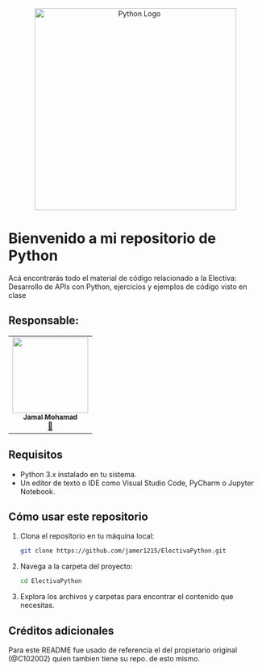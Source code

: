﻿<div align="center">
  <img src="https://upload.wikimedia.org/wikipedia/commons/thumb/c/c3/Python-logo-notext.svg/1869px-Python-logo-notext.svg.png" width="400" alt="Python Logo" />
</div>

# Bienvenido a mi repositorio de Python

Acá encontrarás todo el material de código relacionado a la Electiva: Desarrollo de APIs con Python, ejercicios
y ejemplos de código visto en clase

## Responsable:

<table align="center">
    <tbody>
        <tr>
            <td align="center"><a href="https://github.com/jamer1215" rel="nofollow"><img src="https://avatars.githubusercontent.com/u/145820049?s=400&u=a5f91ef3051785805dead6575fbeca853449139e&v=4" width="150px;" alt="" style="max-width:100%;"><br><sub><b>Jamal Mohamad</b></sub></a><br><a href="https://github.com/jamer1215/ElectivaPython" title="Commits"><g-emoji class="g-emoji" alias="book" fallback-src="https://github.githubassets.com/images/icons/emoji/unicode/1f4d6.png">📖</g-emoji></a></td>
        </tr>
    </tbody>
</table>


## Requisitos

- Python 3.x instalado en tu sistema.
- Un editor de texto o IDE como Visual Studio Code, PyCharm o Jupyter Notebook.

## Cómo usar este repositorio

1. Clona el repositorio en tu máquina local:
    ```bash
    git clone https://github.com/jamer1215/ElectivaPython.git
    ```
2. Navega a la carpeta del proyecto:
    ```bash
    cd ElectivaPython
    ```
3. Explora los archivos y carpetas para encontrar el contenido que necesitas.

## Créditos adicionales

Para este README fue usado de referencia el del propietario original (@C102002) quien tambien tiene su repo. de esto mismo.
